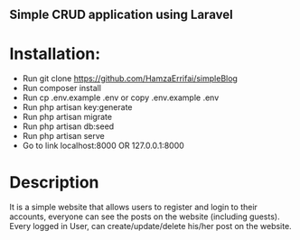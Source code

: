 ## Simple CRUD application using Laravel
# Installation:
- Run git clone https://github.com/HamzaErrifai/simpleBlog
- Run composer install
- Run cp .env.example .env or copy .env.example .env
- Run php artisan key:generate
- Run php artisan migrate
- Run php artisan db:seed
- Run php artisan serve
- Go to link localhost:8000 OR 127.0.0.1:8000
# Description
It is a simple website that allows users to register and login to their accounts, everyone can see the posts on the website (including guests).
Every logged in User, can create/update/delete his/her post on the website.
